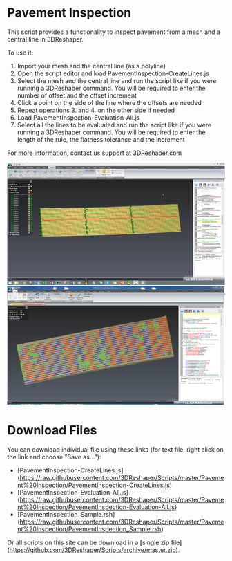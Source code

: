 # Pavement Inspection

This script provides a functionality to inspect pavement from a mesh and a central line in 3DReshaper.

To use it:
1. Import your mesh and the central line (as a polyline)
2. Open the script editor and load PavementInspection-CreateLines.js
3. Select the mesh and the central line and run the script like if you were running a 3DReshaper command. You will be required to enter the number of offset and the offset increment
4. Click a point on the side of the line where the offsets are needed
5. Repeat operations 3. and 4. on the other side if needed
6. Load PavementInspection-Evaluation-All.js
7. Select all the lines to be evaluated and run the script like if you were running a 3DReshaper command. You will be required to enter the length of the rule, the flatness tolerance and the increment

For more information, contact us support at 3DReshaper\.com

![alt text](https://raw.githubusercontent.com/3DReshaper/Scripts/master/Pavement%20Inspection/ScreenShot1.png "screenshot1")
![alt text](https://raw.githubusercontent.com/3DReshaper/Scripts/master/Pavement%20Inspection/ScreenShot2.png "screenshot2")

# Download Files

You can download individual file using these links (for text file, right click on the link and choose "Save as..."):

- [PavementInspection-CreateLines.js] (https://raw.githubusercontent.com/3DReshaper/Scripts/master/Pavement%20Inspection/PavementInspection-CreateLines.js)
- [PavementInspection-Evaluation-All.js] (https://raw.githubusercontent.com/3DReshaper/Scripts/master/Pavement%20Inspection/PavementInspection-Evaluation-All.js)
- [PavementInspection_Sample.rsh] (https://raw.githubusercontent.com/3DReshaper/Scripts/master/Pavement%20Inspection/PavementInspection_Sample.rsh)

Or all scripts on this site can be download in a [single zip file] (https://github.com/3DReshaper/Scripts/archive/master.zip).
